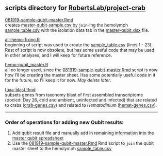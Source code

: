 ## scripts directory for [RobertsLab/project-crab](https://github.com/RobertsLab/project-crab)

[081919-sample-qubit-master.Rmd](https://github.com/RobertsLab/project-crab/blob/master/scripts/081919-sample-qubit-master.Rmd)   
creates [master-qubit-sample.csv](https://github.com/RobertsLab/project-crab/blob/master/analyses/master-qubit-sample.csv) by `join`-ing the hemolymph [sample_table.csv](https://github.com/RobertsLab/project-crab/blob/master/analyses/sample_table.csv) with the isolation data tab in the [master-qubit.xlsx](https://github.com/RobertsLab/project-crab/blob/master/analyses/master-qubit.xlsx) file. 

[all-hemo-fixing.R](https://github.com/RobertsLab/project-crab/blob/master/scripts/all-hemo-fixing.R)   
beginning of script was used to create the [sample_table.csv](https://github.com/RobertsLab/project-crab/blob/master/analyses/sample_table.csv) (lines 1 - 23). Rest of script is now obsolete, but has some useful code that may be used in other analyses, and I will keep for future reference. 

[hemo-qubit_master.R](https://github.com/RobertsLab/project-crab/blob/master/scripts/hemo-qubit_master.R)   
all no longer used, since the [081919-sample-qubit-master.Rmd](https://github.com/RobertsLab/project-crab/blob/master/scripts/081919-sample-qubit-master.Rmd) script is now how I'll be creating the master sheet. Has some potentially useful code in it for the future, so I'll keep it for now. _May delete later_. 

[taxa-blast.Rmd](https://github.com/RobertsLab/project-crab/blob/master/scripts/taxa-blast.Rmd)   
subsets genes from taxonomy blast of first assembled transcriptome (pooled: Day 26, cold and ambient, uninfected and infected) that are related to crabs ([crab-genes.csv](https://github.com/RobertsLab/project-crab/blob/master/analyses/crab-genes.csv)) and related to _Hematodinium_ ([hemat-genes.csv](https://github.com/RobertsLab/project-crab/blob/master/analyses/hemat-genes.csv)).

---
### Order of operations for adding new Qubit results:    
1. Add qubit result file and manually add in remaining information into the [master qubit spreadsheet](https://github.com/RobertsLab/project-crab/blob/master/analyses/master-qubit.xlsx)    
2. Use the [081919-sample-qubit-master.Rmd](https://github.com/RobertsLab/project-crab/blob/master/scripts/081919-sample-qubit-master.Rmd) Rmd script to `join` the qubit master sheet to the hemolymph [sample_table.csv](https://github.com/RobertsLab/project-crab/blob/master/analyses/sample_table.csv)
